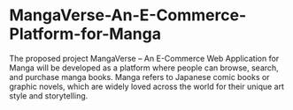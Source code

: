 # MangaVerse-An-E-Commerce-Platform-for-Manga
The proposed project MangaVerse – An E-Commerce Web  Application for Manga will be developed as a platform where people  can browse, search, and purchase manga books. Manga refers to  Japanese comic books or graphic novels, which are widely loved  across the world for their unique art style and storytelling. 

